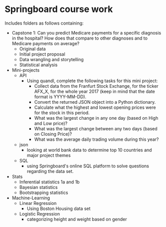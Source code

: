 # Springboard course work

Includes folders as follows containing:
- Capstone 1: Can you predict Medicare payments for a specific diagnosis in the hospital? How does that compare to other diagnoses and to Medicare payments on average?
  - Original data
  - Initial project proposal
  - Data wrangling and storytelling
  - Statistical analysis
- Mini-projects
  - API 
    - Using quandl, complete the following tasks for this mini project:
        - Collect data from the Franfurt Stock Exchange, for the ticker AFX_X, for the whole year 2017 (keep in mind that the date format             is YYYY-MM-DD).
        - Convert the returned JSON object into a Python dictionary.
        - Calculate what the highest and lowest opening prices were for the stock in this period.
        - What was the largest change in any one day (based on High and Low price)?
        - What was the largest change between any two days (based on Closing Price)?
        - What was the average daily trading volume during this year?
  - json
    - looking at world bank data to determine top 10 countries and major project themes
  - SQL
    - using Springboard's online SQL platform to solve questions regarding the data set. 
- Stats
  - Inferential statistics 1a and 1b
  - Bayesian statistics
  - Bootstrapping statistics
- Machine-Learning
  - Linear Regression
    - Using Boston Housing data set
  - Logistic Regression
    - categorizing height and weight based on gender
